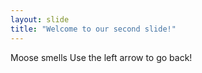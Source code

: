 ```yaml
---
layout: slide
title: "Welcome to our second slide!"
---
```

Moose smells
Use the left arrow to go back!

